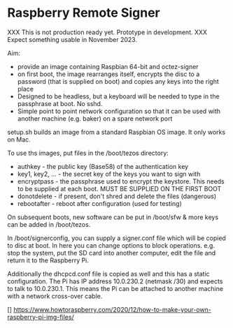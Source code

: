 
# Raspberry Remote Signer

XXX This is not production ready yet. Prototype in development.
XXX Expect something usable in November 2023.

Aim: 

- provide an image containing Raspbian 64-bit and octez-signer
- on first boot, the image rearranges itself, encrypts the disc to 
  a password (that is supplied on boot) and copies any keys into the 
  right place
- Designed to be headless, but a keyboard will be needed to type in the
  passphrase at boot. No sshd.
- Simple point to point network configuration so that it can be used with
  another machine (e.g. baker) on a spare network port

setup.sh builds an image from a standard Raspbian OS image. It only works
on Mac.

To use ths images, put files in the /boot/tezos directory:

- authkey - the public key (Base58) of the authentication key
- key1, key2, ... - the secret key of the keys you want to sign with
- encryptpass - the passphrase used to encrypt the keystore. This needs to
     be supplied at each boot. MUST BE SUPPLIED ON THE FIRST BOOT
- donotdelete - if present, don't shred and delete the files (dangerous)
- rebootafter - reboot after configuration (used for testing)

On subsequent boots, new software can be put in /boot/sfw & more keys can 
be added in /boot/tezos.

In /boot/signerconfig, you can supply a signer.conf file which will be copied
to disc at boot. In here you can change options to block operations. e.g.
stop the system, put the SD card into another computer, edit the file and 
return it to the Raspberry Pi.

Additionally the dhcpcd.conf file is copied as well and this has a static
configuration. The Pi has IP address 10.0.230.2 (netmask /30) and expects
to talk to 10.0.230.1. This means the Pi can be attached to another 
machine with a network cross-over cable.


[] https://www.howtoraspberry.com/2020/12/how-to-make-your-own-raspberry-pi-img-files/
